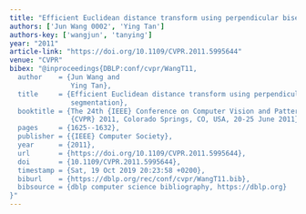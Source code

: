 ```yaml
---
title: "Efficient Euclidean distance transform using perpendicular bisector segmentation"
authors: ['Jun Wang 0002', 'Ying Tan']
authors-key: ['wangjun', 'tanying']
year: "2011"
article-link: "https://doi.org/10.1109/CVPR.2011.5995644"
venue: "CVPR"
bibex: "@inproceedings{DBLP:conf/cvpr/WangT11,
  author    = {Jun Wang and
               Ying Tan},
  title     = {Efficient Euclidean distance transform using perpendicular bisector
               segmentation},
  booktitle = {The 24th {IEEE} Conference on Computer Vision and Pattern Recognition,
               {CVPR} 2011, Colorado Springs, CO, USA, 20-25 June 2011},
  pages     = {1625--1632},
  publisher = {{IEEE} Computer Society},
  year      = {2011},
  url       = {https://doi.org/10.1109/CVPR.2011.5995644},
  doi       = {10.1109/CVPR.2011.5995644},
  timestamp = {Sat, 19 Oct 2019 20:23:58 +0200},
  biburl    = {https://dblp.org/rec/conf/cvpr/WangT11.bib},
  bibsource = {dblp computer science bibliography, https://dblp.org}
}"
---
```

